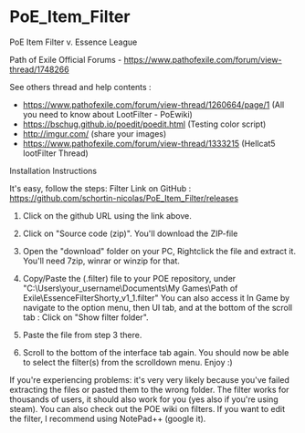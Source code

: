 # PoE_Item_Filter
PoE Item Filter v. Essence League

Path of Exile Official Forums - https://www.pathofexile.com/forum/view-thread/1748266 

See others thread and help contents : 
- https://www.pathofexile.com/forum/view-thread/1260664/page/1    (All you need to know about LootFilter - PoEwiki)
- https://bschug.github.io/poedit/poedit.html   (Testing color script)
- http://imgur.com/   (share your images)
- https://www.pathofexile.com/forum/view-thread/1333215 (Hellcat5 lootFilter Thread)

Installation Instructions

It's easy, follow the steps:
Filter Link on GitHub : https://github.com/schortin-nicolas/PoE_Item_Filter/releases

1) Click on the github URL using the link above.

2) Click on "Source code (zip)". You'll download the ZIP-file

3) Open the "download" folder on your PC, Rightclick the file and extract it. You'll need 7zip, winrar or winzip for that.

4) Copy/Paste the (.filter) file to your POE repository, under "C:\Users\your_username\Documents\My Games\Path of Exile\EssenceFilterShorty_v1_1.filter"
You can also access it In Game by navigate to the option menu, then UI tab, and at the bottom of the scroll tab :  Click on "Show filter folder".

5) Paste the file from step 3 there.

6) Scroll to the bottom of the interface tab again. You should now be able to select the filter(s) from the scrolldown menu. Enjoy :)

If you're experiencing problems: it's very very likely because you've failed extracting the files or pasted them to the wrong folder. The filter works for thousands of users, it should also work for you (yes also if you're using steam). You can also check out the POE wiki on filters.
If you want to edit the filter, I recommend using NotePad++ (google it).
